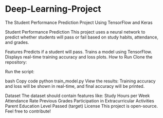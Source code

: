 # Deep-Learning-Project
The Student Performance Prediction Project Using TensorFlow and Keras

Student Performance Prediction This project uses a neural network to predict whether students will pass or fail based on study habits, attendance, and grades.

Features Predicts if a student will pass. Trains a model using TensorFlow. Displays real-time training accuracy and loss plots. How to Run Clone the repository:

Run the script:

bash Copy code python train_model.py View the results: Training accuracy and loss will be shown in real-time, and final accuracy will be printed.

Dataset The dataset should contain features like: Study Hours per Week Attendance Rate Previous Grades Participation in Extracurricular Activities Parent Education Level Passed (target) License This project is open-source. Feel free to contribute!
